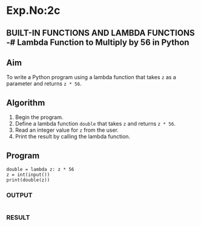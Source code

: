 # Exp.No:2c
## BUILT-IN FUNCTIONS AND LAMBDA FUNCTIONS -# Lambda Function to Multiply by 56 in Python

## Aim
To write a Python program using a lambda function that takes `z` as a parameter and returns `z * 56`.

## Algorithm
1. Begin the program.
2. Define a lambda function `double` that takes `z` and returns `z * 56`.
3. Read an integer value for `z` from the user.
4. Print the result by calling the lambda function.

## Program
```
double = lambda z: z * 56
z = int(input())
print(double(z))
```

### OUTPUT

```

```

### RESULT

```

```
